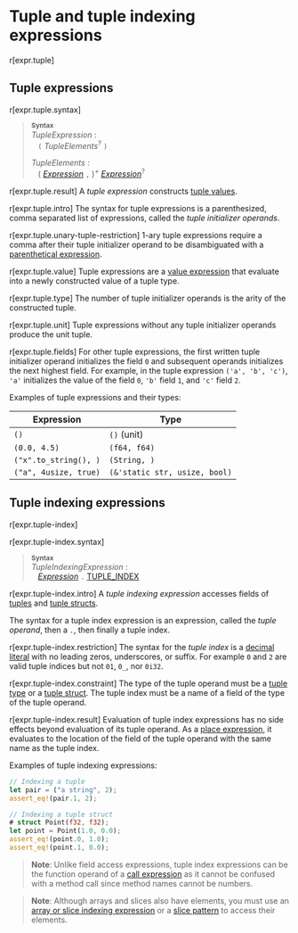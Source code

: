 # Tuple and tuple indexing expressions

r[expr.tuple]

## Tuple expressions

r[expr.tuple.syntax]
> **<sup>Syntax</sup>**\
> _TupleExpression_ :\
> &nbsp;&nbsp; `(` _TupleElements_<sup>?</sup> `)`
>
> _TupleElements_ :\
> &nbsp;&nbsp; ( [_Expression_] `,` )<sup>+</sup> [_Expression_]<sup>?</sup>

r[expr.tuple.result]
A *tuple expression* constructs [tuple values][tuple type].

r[expr.tuple.intro]
The syntax for tuple expressions is a parenthesized, comma separated list of expressions, called the *tuple initializer operands*.

r[expr.tuple.unary-tuple-restriction]
1-ary tuple expressions require a comma after their tuple initializer operand to be disambiguated with a [parenthetical expression].

r[expr.tuple.value]
Tuple expressions are a [value expression] that evaluate into a newly constructed value of a tuple type.

r[expr.tuple.type]
The number of tuple initializer operands is the arity of the constructed tuple.

r[expr.tuple.unit]
Tuple expressions without any tuple initializer operands produce the unit tuple.

r[expr.tuple.fields]
For other tuple expressions, the first written tuple initializer operand initializes the field `0` and subsequent operands initializes the next highest field.
For example, in the tuple expression `('a', 'b', 'c')`, `'a'` initializes the value of the field `0`, `'b'` field `1`, and `'c'` field `2`.

Examples of tuple expressions and their types:

| Expression           | Type         |
| -------------------- | ------------ |
| `()`                 | `()` (unit)  |
| `(0.0, 4.5)`         | `(f64, f64)` |
| `("x".to_string(), )` | `(String, )`  |
| `("a", 4usize, true)`| `(&'static str, usize, bool)` |

## Tuple indexing expressions

r[expr.tuple-index]

r[expr.tuple-index.syntax]
> **<sup>Syntax</sup>**\
> _TupleIndexingExpression_ :\
> &nbsp;&nbsp; [_Expression_] `.` [TUPLE_INDEX]

r[expr.tuple-index.intro]
A *tuple indexing expression* accesses fields of [tuples][tuple type] and [tuple structs][tuple struct].

The syntax for a tuple index expression is an expression, called the *tuple operand*, then a `.`, then finally a tuple index.

r[expr.tuple-index.restriction]
The syntax for the *tuple index* is a [decimal literal] with no leading zeros, underscores, or suffix.
For example `0` and `2` are valid tuple indices but not `01`, `0_`, nor `0i32`.

r[expr.tuple-index.constraint]
The type of the tuple operand must be a [tuple type] or a [tuple struct].
The tuple index must be a name of a field of the type of the tuple operand.

r[expr.tuple-index.result]
Evaluation of tuple index expressions has no side effects beyond evaluation of its tuple operand.
As a [place expression], it evaluates to the location of the field of the tuple operand with the same name as the tuple index.

Examples of tuple indexing expressions:

```rust
// Indexing a tuple
let pair = ("a string", 2);
assert_eq!(pair.1, 2);

// Indexing a tuple struct
# struct Point(f32, f32);
let point = Point(1.0, 0.0);
assert_eq!(point.0, 1.0);
assert_eq!(point.1, 0.0);
```

> **Note**: Unlike field access expressions, tuple index expressions can be the function operand of a [call expression] as it cannot be confused with a method call since method names cannot be numbers.

> **Note**: Although arrays and slices also have elements, you must use an [array or slice indexing expression] or a [slice pattern] to access their elements.

[_Expression_]: ../expressions.md
[array or slice indexing expression]: array-expr.md#array-and-slice-indexing-expressions
[call expression]: ./call-expr.md
[decimal literal]: ../tokens.md#integer-literals
[field access expressions]: ./field-expr.html#field-access-expressions
[operands]: ../expressions.md
[parenthetical expression]: grouped-expr.md
[place expression]: ../expressions.md#place-expressions-and-value-expressions
[slice pattern]: ../patterns.md#slice-patterns
[tuple type]: ../types/tuple.md
[tuple struct]: ../types/struct.md
[TUPLE_INDEX]: ../tokens.md#tuple-index
[value expression]: ../expressions.md#place-expressions-and-value-expressions
